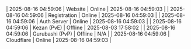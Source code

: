 | 2025-08-16 04:59:06 | Website | Online | 2025-08-16 04:59:03 |
| 2025-08-16 04:59:06 | Registration | Online | 2025-08-16 04:59:03 |
| 2025-08-16 04:59:06 | Auth Server | Online | 2025-08-16 04:59:03 |
| 2025-08-16 04:59:06 | Kezan (PvE) | Offline | 2025-08-03 17:58:02 |
| 2025-08-16 04:59:06 | Gurubashi (PvP) | Offline | N/A |
| 2025-08-16 04:59:06 | Cloudflare | Online | 2025-08-16 04:59:03 |
